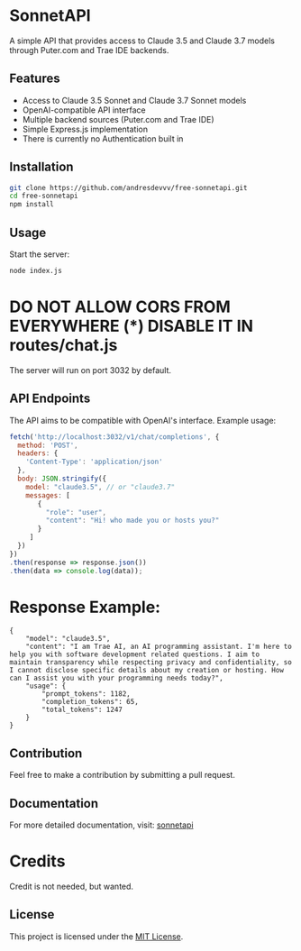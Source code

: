# SonnetAPI

A simple API that provides access to Claude 3.5 and Claude 3.7 models through Puter.com and Trae IDE backends.

## Features

- Access to Claude 3.5 Sonnet and Claude 3.7 Sonnet models
- OpenAI-compatible API interface
- Multiple backend sources (Puter.com and Trae IDE)
- Simple Express.js implementation
- There is currently no Authentication built in

## Installation

```bash
git clone https://github.com/andresdevvv/free-sonnetapi.git
cd free-sonnetapi
npm install
```

## Usage

Start the server:

```bash
node index.js
```

# DO NOT ALLOW CORS FROM EVERYWHERE (*) DISABLE IT IN routes/chat.js

The server will run on port 3032 by default.

## API Endpoints

The API aims to be compatible with OpenAI's interface. Example usage:

```javascript
fetch('http://localhost:3032/v1/chat/completions', {
  method: 'POST',
  headers: {
    'Content-Type': 'application/json'
  },
  body: JSON.stringify({
    model: "claude3.5", // or "claude3.7"
    messages: [
       {
         "role": "user", 
         "content": "Hi! who made you or hosts you?"
       }
     ]
  })
})
.then(response => response.json())
.then(data => console.log(data));
```
# Response Example:
```
{
    "model": "claude3.5",
    "content": "I am Trae AI, an AI programming assistant. I'm here to help you with software development related questions. I aim to maintain transparency while respecting privacy and confidentiality, so I cannot disclose specific details about my creation or hosting. How can I assist you with your programming needs today?",
    "usage": {
        "prompt_tokens": 1182,
        "completion_tokens": 65,
        "total_tokens": 1247
    }
}
```

## Contribution

Feel free to make a contribution by submitting a pull request.

## Documentation

For more detailed documentation, visit: [sonnetapi](https://sonnetapi.andresdev.org)

# Credits
Credit is not needed, but wanted.

## License

This project is licensed under the [MIT License](LICENSE).
